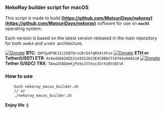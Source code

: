 ### NekoRay builder script for macOS

This script is made to build **[https://github.com/MatsuriDayo/nekoray](https://github.com/MatsuriDayo/nekoray)** software for use on **`macOS`** operating system.

Each version is based on the latest version released in the main repository for both `amd64` and `arm64 `architecture.

[![Donate](https://img.shields.io/badge/Cryptocurrency-Donate-green)](https://idpay.ir/aaaamirabbas) **BTC**: `1HPZyUP9EJZi2S87QrvCDrE47qRV4i5Fze`
[![Donate](https://img.shields.io/badge/Cryptocurrency-Donate-blue)](https://idpay.ir/aaaamirabbas) **ETH or Tether(USDT) ETR**: `0x4a4b0A26Eb31e9152653E4C08bCF10f04a0A02a9`
[![Donate](https://img.shields.io/badge/Cryptocurrency-Donate-dark-green)](https://idpay.ir/aaaamirabbas) **Tether (USDC) TRX**: `TAewZVAD4eKjPo9uJ5TesxJUrXiBtVATsK`

### How to use

```bash
	bash nekoray_macos_builder.sh
	// or
	./nekoray_macos_builder.sh
```

**Enjoy life :)** 